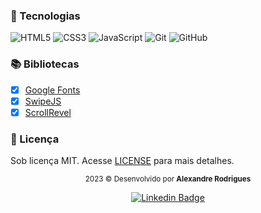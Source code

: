 
### 🚀 Tecnologias      
![HTML5](https://img.shields.io/badge/html5-%23E34F26.svg?style=for-the-badge&logo=html5&logoColor=white)
![CSS3](https://img.shields.io/badge/css3-%231572B6.svg?style=for-the-badge&logo=css3&logoColor=white)
![JavaScript](https://img.shields.io/badge/javascript-%23323330.svg?style=for-the-badge&logo=javascript&logoColor=%23F7DF1E)
![Git](https://img.shields.io/badge/git-%23F05033.svg?style=for-the-badge&logo=git&logoColor=white) ![GitHub](https://img.shields.io/badge/github-%23121011.svg?style=for-the-badge&logo=github&logoColor=white)

### 📚 Bibliotecas

- [x] [Google Fonts](https://fonts.google.com/) 
- [x] [SwipeJS](https://github.com/nolimits4web/Swiper)
- [x] [ScrollRevel](https://scrollrevealjs.org)

### 📝 Licença
 Sob licença MIT. 
 Acesse [LICENSE](.github/LICENSE.md) para mais detalhes.

<div align="center">
</p>
  <small> 2023 © Desenvolvido por <strong>Alexandre Rodrigues</strong></small>

  [![Linkedin Badge](https://img.shields.io/badge/-Alexandre%20Rodrigues-0081d2?style=flat-square&logo=Linkedin&logoColor=white&link=https://www.linkedin.com/in/alexandrerodriguesd/)](https://www.linkedin.com/in/alexandrerodriguesd/) 
</div>


